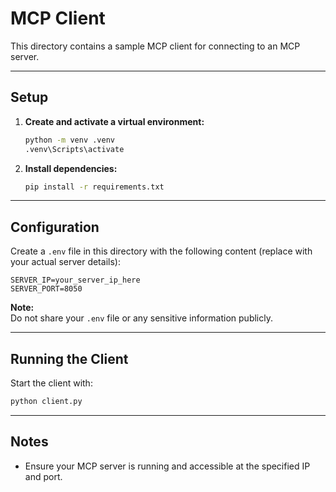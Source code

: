 # MCP Client

This directory contains a sample MCP client for connecting to an MCP server.

---

## Setup

1. **Create and activate a virtual environment:**
    ```sh
    python -m venv .venv
    .venv\Scripts\activate
    ```

2. **Install dependencies:**
    ```sh
    pip install -r requirements.txt
    ```

---

## Configuration

Create a `.env` file in this directory with the following content (replace with your actual server details):

```
SERVER_IP=your_server_ip_here
SERVER_PORT=8050
```

**Note:**  
Do not share your `.env` file or any sensitive information publicly.

---

## Running the Client

Start the client with:

```sh
python client.py
```


---

## Notes

- Ensure your MCP server is running and accessible at the specified IP and port.